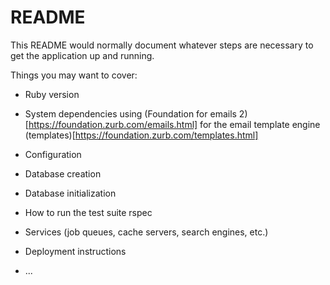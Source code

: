 # README

This README would normally document whatever steps are necessary to get the
application up and running.

Things you may want to cover:

- Ruby version

- System dependencies
  using (Foundation for emails 2)[https://foundation.zurb.com/emails.html] for the email template engine
  (templates)[https://foundation.zurb.com/templates.html]

- Configuration

- Database creation

- Database initialization

- How to run the test suite
  rspec

* Services (job queues, cache servers, search engines, etc.)

* Deployment instructions

* ...
